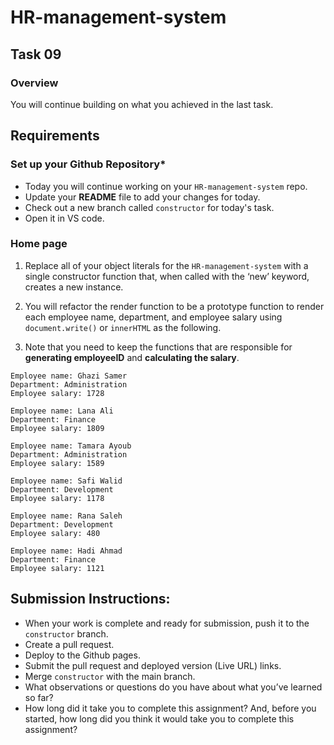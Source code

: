 # HR-management-system

## Task 09

### **Overview**

You will continue building on what you achieved in the last task.

## **Requirements**

### **Set up your Github Repository***

- Today you will continue working on your `HR-management-system` repo.
- Update your **README** file to add your changes for today.
- Check out a new branch called `constructor` for today's task.
- Open it in VS code.

### **Home page**

1. Replace all of your object literals for the `HR-management-system` with a single constructor function that, when called with the ‘new’ keyword, creates a new instance.

2. You will refactor the render function to be a prototype function to render each employee name, department, and employee salary using `document.write()` or `innerHTML` as the following.

3. Note that you need to keep the functions that are responsible for **generating employeeID** and **calculating the salary**. 

```
Employee name: Ghazi Samer
Department: Administration
Employee salary: 1728

Employee name: Lana Ali
Department: Finance
Employee salary: 1809

Employee name: Tamara Ayoub
Department: Administration
Employee salary: 1589

Employee name: Safi Walid
Department: Development	
Employee salary: 1178

Employee name: Rana Saleh
Department: Development	
Employee salary: 480

Employee name: Hadi Ahmad
Department: Finance
Employee salary: 1121
```



## Submission Instructions:
- When your work is complete and ready for submission, push it to the `constructor` branch.
- Create a pull request.
- Deploy to the Github pages.
- Submit the pull request and deployed version (Live URL) links.
- Merge `constructor` with the main branch.
- What observations or questions do you have about what you’ve learned so far?
- How long did it take you to complete this assignment? And, before you started, how long did you think it would take you to complete this assignment?